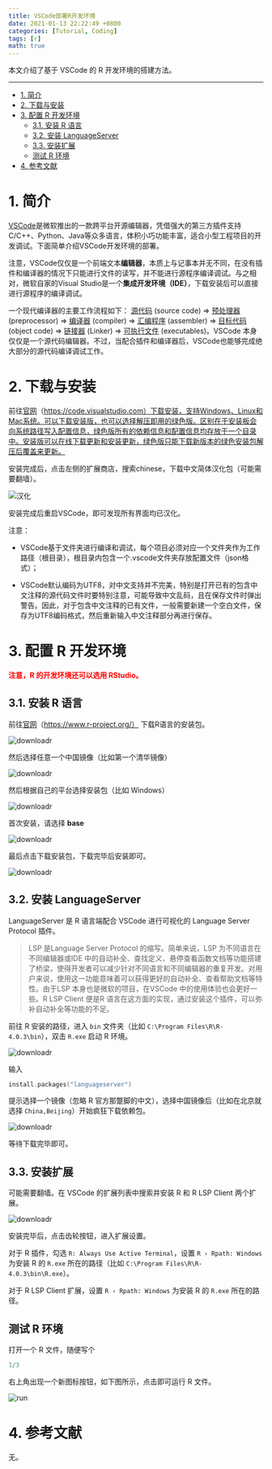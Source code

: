 ```yaml
---
title: VSCode部署R开发环境
date: 2021-01-13 22:22:49 +0800
categories: [Tutorial, Coding]
tags: [r]
math: true
---
```


本文介绍了基于 VSCode 的 R 开发环境的搭建方法。

<!--more-->

 ---
 
- [1. 简介](#1-简介)
- [2. 下载与安装](#2-下载与安装)
- [3. 配置 R 开发环境](#3-配置-r-开发环境)
  - [3.1. 安装 R 语言](#31-安装-r-语言)
  - [3.2. 安装 LanguageServer](#32-安装-languageserver)
  - [3.3. 安装扩展](#33-安装扩展)
  - [测试 R 环境](#测试-r-环境)
- [4. 参考文献](#4-参考文献)

# 1. 简介

[VSCode](https://code.visualstudio.com/)是微软推出的一款跨平台开源编辑器，凭借强大的第三方插件支持C/C++、Python、Java等众多语言，体积小巧功能丰富，适合小型工程项目的开发调试。下面简单介绍VSCode开发环境的部署。

注意，VSCode仅仅是一个前端文本**编辑器**，本质上与记事本并无不同，在没有插件和编译器的情况下只能进行文件的读写，并不能进行源程序编译调试。与之相对，微软自家的Visual Studio是一个**集成开发环境（IDE）**，下载安装后可以直接进行源程序的编译调试。

一个现代编译器的主要工作流程如下： [源代码](http://zh.wikipedia.org/wiki/源代码) (source code) => [预处理器](http://zh.wikipedia.org/wiki/预处理器) (preprocessor) => [编译器](http://zh.wikipedia.org/wiki/编译器) (compiler) => [汇编程序](http://zh.wikipedia.org/wiki/汇编程序) (assembler) => [目标代码](http://zh.wikipedia.org/wiki/目标代码) (object code) => [链接器](http://zh.wikipedia.org/wiki/链接器) (Linker) => [可执行文件](http://zh.wikipedia.org/wiki/執行檔) (executables)。VSCode 本身仅仅是一个源代码编辑器。不过，当配合插件和编译器后，VSCode也能够完成绝大部分的源代码编译调试工作。

# 2. 下载与安装

前往[官网](https://code.visualstudio.com/)（https://code.visualstudio.com）下载安装，支持Windows、Linux和Mac系统。可以下载安装版，也可以选择解压即用的绿色版。区别在于安装板会向系统路径写入配置信息，绿色版所有的依赖信息和配置信息均存放于一个目录中。安装版可以在线下载更新和安装更新，绿色版只能下载新版本的绿色安装包解压后覆盖来更新。

安装完成后，点击左侧的扩展商店，搜索chinese，下载中文简体汉化包（可能需要翻墙）。

![汉化](../assets/img/postsimg/20200318/01.chinese.png)

安装完成后重启VSCode，即可发现所有界面均已汉化。

注意：

- VSCode基于文件夹进行编译和调试，每个项目必须对应一个文件夹作为工作路径（根目录），根目录内包含一个.vscode文件夹存放配置文件（json格式）；

- VSCode默认编码为UTF8，对中文支持并不完美，特别是打开已有的包含中文注释的源代码文件时要特别注意，可能导致中文乱码，且在保存文件时弹出警告。因此，对于包含中文注释的已有文件，一般需要新建一个空白文件，保存为UTF8编码格式，然后重新输入中文注释部分再进行保存。

# 3. 配置 R 开发环境

**<font color=red>注意，R 的开发环境还可以选用 RStudio。</font>**

## 3.1. 安装 R 语言

前往[官网](https://www.r-project.org/)（https://www.r-project.org/） 下载R语言的安装包。

![downloadr](../assets/img/postsimg/20210113/1.jpg)

然后选择任意一个中国镜像（比如第一个清华镜像）

![downloadr](../assets/img/postsimg/20210113/2.jpg)

然后根据自己的平台选择安装包（比如 Windows）

![downloadr](../assets/img/postsimg/20210113/3.jpg)

首次安装，请选择 **base**

![downloadr](../assets/img/postsimg/20210113/4.jpg)

最后点击下载安装包，下载完毕后安装即可。

![downloadr](../assets/img/postsimg/20210113/5.jpg)

## 3.2. 安装 LanguageServer

LanguageServer 是 R 语言端配合 VSCode 进行可视化的 Language Server Protocol 插件。

> LSP 是Language Server Protocol 的缩写。简单来说，LSP 为不同语言在不同编辑器或IDE 中的自动补全、查找定义、悬停查看函数文档等功能搭建了桥梁，使得开发者可以减少针对不同语言和不同编辑器的重复开发。对用户来说，使用这一功能意味着可以获得更好的自动补全、查看帮助文档等特性。由于LSP 本身也是微软的项目，在VSCode 中的使用体验也会更好一些。R LSP Client 便是R 语言在这方面的实现，通过安装这个插件，可以弥补自动补全等功能的不足。

前往 R 安装的路径，进入 `bin` 文件夹（比如 `C:\Program Files\R\R-4.0.3\bin`），双击 `R.exe` 启动 R 环境。

![downloadr](../assets/img/postsimg/20210113/6.jpg)

输入

```c
install.packages("languageserver")
```

提示选择一个镜像（忽略 R 官方那蹩脚的中文），选择中国镜像后（比如在北京就选择 `China,Beijing`）开始疯狂下载依赖包。

![downloadr](../assets/img/postsimg/20210113/7.jpg)

等待下载完毕即可。

## 3.3. 安装扩展

可能需要翻墙。在 VSCode 的扩展列表中搜索并安装 R 和 R LSP Client 两个扩展。

![downloadr](../assets/img/postsimg/20210113/8.jpg)

安装完毕后，点击齿轮按钮，进入扩展设置。

对于 R 插件，勾选 `R: Always Use Active Terminal`，设置 `R › Rpath: Windows` 为安装 R 的 `R.exe` 所在的路径（比如 `C:\Program Files\R\R-4.0.3\bin\R.exe`）。

对于 R LSP Client 扩展，设置 `R › Rpath: Windows` 为安装 R 的 `R.exe` 所在的路径。

## 测试 R 环境

打开一个 R 文件，随便写个

```r
1/3
```

右上角出现一个新图标按钮，如下图所示，点击即可运行 R 文件。

![run](../assets/img/postsimg/20210113/9.jpg)


# 4. 参考文献

无。